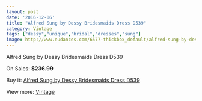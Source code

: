 ```yaml
---
layout: post
date: '2016-12-06'
title: "Alfred Sung by Dessy Bridesmaids Dress D539"
category: Vintage
tags: ["dessy","unique","bridal","dresses","sung"]
image: http://www.eudances.com/6577-thickbox_default/alfred-sung-by-dessy-bridesmaids-dress-d539.jpg
---
```

Alfred Sung by Dessy Bridesmaids Dress D539

On Sales: **$236.99**
<a href="https://www.eudances.com/en/vintage/2412-alfred-sung-by-dessy-bridesmaids-dress-d539.html"><amp-img layout="responsive" width="600" height="600" src="//www.eudances.com/6577-thickbox_default/alfred-sung-by-dessy-bridesmaids-dress-d539.jpg" alt="Alfred Sung by Dessy Bridesmaids Dress D539 0" /></a>
<a href="https://www.eudances.com/en/vintage/2412-alfred-sung-by-dessy-bridesmaids-dress-d539.html"><amp-img layout="responsive" width="600" height="600" src="//www.eudances.com/6578-thickbox_default/alfred-sung-by-dessy-bridesmaids-dress-d539.jpg" alt="Alfred Sung by Dessy Bridesmaids Dress D539 1" /></a>

Buy it: [Alfred Sung by Dessy Bridesmaids Dress D539](https://www.eudances.com/en/vintage/2412-alfred-sung-by-dessy-bridesmaids-dress-d539.html "Alfred Sung by Dessy Bridesmaids Dress D539")

View more: [Vintage](https://www.eudances.com/en/29-vintage "Vintage")